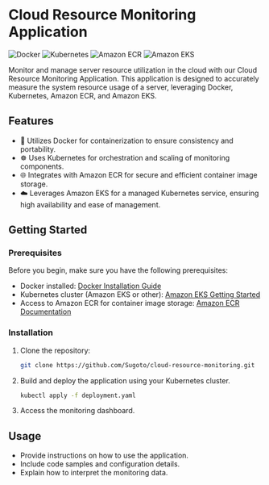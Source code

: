 # Cloud Resource Monitoring Application

![Docker](https://img.shields.io/badge/Docker-✔-blue?logo=docker)
![Kubernetes](https://img.shields.io/badge/Kubernetes-✔-blue?logo=kubernetes)
![Amazon ECR](https://img.shields.io/badge/Amazon%20ECR-✔-blue?logo=amazon-aws)
![Amazon EKS](https://img.shields.io/badge/Amazon%20EKS-✔-blue?logo=amazon-aws)

Monitor and manage server resource utilization in the cloud with our Cloud Resource Monitoring Application. This application is designed to accurately measure the system resource usage of a server, leveraging Docker, Kubernetes, Amazon ECR, and Amazon EKS.

## Features

- 🐳 Utilizes Docker for containerization to ensure consistency and portability.
- ☸️ Uses Kubernetes for orchestration and scaling of monitoring components.
- 🌐 Integrates with Amazon ECR for secure and efficient container image storage.
- ☁️ Leverages Amazon EKS for a managed Kubernetes service, ensuring high availability and ease of management.

## Getting Started

### Prerequisites

Before you begin, make sure you have the following prerequisites:

- Docker installed: [Docker Installation Guide](https://docs.docker.com/get-docker/)
- Kubernetes cluster (Amazon EKS or other): [Amazon EKS Getting Started](https://docs.aws.amazon.com/eks/latest/userguide/getting-started.html)
- Access to Amazon ECR for container image storage: [Amazon ECR Documentation](https://aws.amazon.com/ecr/)

### Installation

1. Clone the repository:

   ```sh
   git clone https://github.com/Sugoto/cloud-resource-monitoring.git
   ```

2. Build and deploy the application using your Kubernetes cluster.

   ```sh
   kubectl apply -f deployment.yaml
   ```

3. Access the monitoring dashboard.

## Usage

- Provide instructions on how to use the application.
- Include code samples and configuration details.
- Explain how to interpret the monitoring data.

